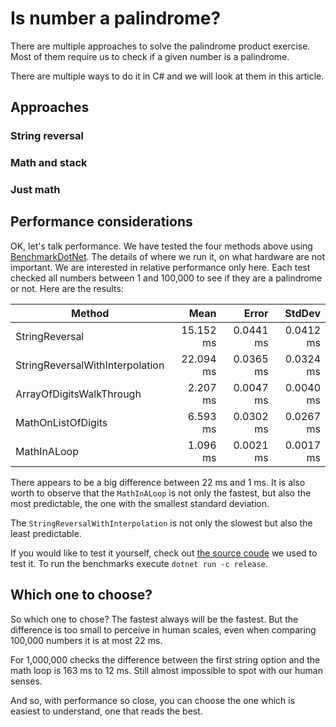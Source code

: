 # Is number a palindrome? 

There are multiple approaches to solve the palindrome product exercise. 
Most of them require us to check if a given number is a palindrome. 

There are multiple ways to do it in C# and we will look at them in this article. 

## Approaches
### String reversal

### Math and stack

### Just math

## Performance considerations

OK, let's talk performance. We have tested the four methods above using [BenchmarkDotNet][benchmark-link].
The details of where we run it, on what hardware are not important.
We are interested in relative performance only here. 
Each test checked all numbers between 1 and 100,000 to see if they are a palindrome or not.
Here are the results:

|                          Method |      Mean |     Error |    StdDev |
|-------------------------------- |----------:|----------:|----------:|
|                  StringReversal | 15.152 ms | 0.0441 ms | 0.0412 ms |
| StringReversalWithInterpolation | 22.094 ms | 0.0365 ms | 0.0324 ms |
|        ArrayOfDigitsWalkThrough |  2.207 ms | 0.0047 ms | 0.0040 ms |
|              MathOnListOfDigits |  6.593 ms | 0.0302 ms | 0.0267 ms |
|                     MathInALoop |  1.096 ms | 0.0021 ms | 0.0017 ms |

There appears to be a big difference between 22 ms and 1 ms. 
It is also worth to observe that the `MathInALoop` is not only the fastest, but also the most predictable, the one with the smallest standard deviation. 

The `StringReversalWithInterpolation` is not only the slowest but also the least predictable. 

If you would like to test it yourself, check out [the source coude][benchmark-source-code] we used to test it. To run the benchmarks execute `dotnet run -c release`. 

## Which one to choose?

So which one to chose? The fastest always will be the fastest. 
But the difference is too small to perceive in human scales, even when comparing 100,000 numbers it is at most 22 ms. 

For 1,000,000 checks  the difference between the first string option and the math loop is 163 ms to 12 ms. 
Still almost impossible to spot with our human senses. 

And so, with performance so close, you can choose the one which is easiest to understand, one that reads the best. 

[benchmark-link]: https://benchmarkdotnet.org/
[extension-methods-link]: https://learn.microsoft.com/en-us/dotnet/csharp/programming-guide/classes-and-structs/extension-methods
[interpolation-link]: https://learn.microsoft.com/en-us/dotnet/csharp/tutorials/string-interpolation
[linq-linl]: https://learn.microsoft.com/en-us/dotnet/csharp/programming-guide/concepts/linq/
[modulo-division-link]: https://en.wikipedia.org/wiki/Modulo
[benchmark-source-code]: https://github.com/exercism/csharp/blob/main/exercises/practice/palindrome-products/.articles/is-palindrome-check/code
